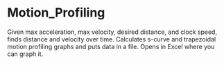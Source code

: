 # Motion_Profiling

Given max acceleration, max velocity, desired distance, and clock speed, finds distance and velocity over time.
Calculates s-curve and trapezoidal motion profiling graphs and puts data in a file.
Opens in Excel where you can graph it.
